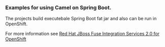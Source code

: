 ### Examples for using Camel on Spring Boot.
The projects build executebale Spring Boot fat jar and also can be run in OpenShift.

For more information see [Red Hat JBoss Fuse Integration Services 2.0 for OpenShift](https://access.redhat.com/documentation/en-us/red_hat_jboss_middleware_for_openshift/3/html/red_hat_jboss_fuse_integration_services_2.0_for_openshift/)

